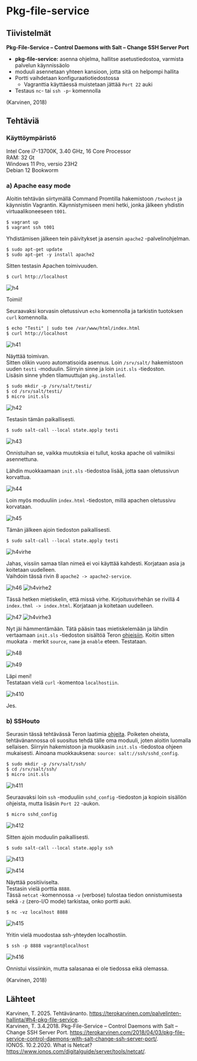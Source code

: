 # Pkg-file-service

## Tiivistelmät
**Pkg-File-Service – Control Daemons with Salt – Change SSH Server Port**
- **pkg-file-service:** asenna ohjelma, hallitse asetustiedostoa, varmista palvelun käynnissäolo
- moduuli asennetaan yhteen kansioon, jotta sitä on helpompi hallita
- Portti vaihdetaan konfiguraatiotiedostossa
  - Vagranttia käyttäessä muistetaan jättää `Port 22` auki
- Testaus `nc`- tai `ssh -p`- komennolla

(Karvinen, 2018)

## Tehtäviä
### Käyttöympäristö
Intel Core i7-13700K, 3.40 GHz, 16 Core Processor   
RAM: 32 Gt   
Windows 11 Pro, versio 23H2  
Debian 12 Bookworm

### a) Apache easy mode
Aloitin tehtävän siirtymällä Command Promtilla hakemistoon `/twohost` ja käynnistin Vagrantin. Käynnistymiseen meni hetki, jonka jälkeen yhdistin virtuaalikoneeseen `t001`.  

    $ vagrant up
    $ vagrant ssh t001

Yhdistämisen jälkeen tein päivitykset ja asensin `apache2` -palvelinohjelman.

    $ sudo apt-get update
    $ sudo apt-get -y install apache2

Sitten testasin Apachen toimivuuden.  

    $ curl http://localhost

![h4](images/h4.png)

Toimii!  

Seuraavaksi korvasin oletussivun `echo` komennolla ja tarkistin tuotoksen `curl` komennolla.    

    $ echo "Testi" | sudo tee /var/www/html/index.html
    $ curl http://localhost

![h41](images/h41.png)

Näyttää toimivan.  
Sitten olikin vuoro automatisoida asennus. Loin `/srv/salt/` hakemistoon uuden `testi` -moduulin. Siirryin sinne ja loin `init.sls` -tiedoston.  
Lisäsin sinne yhden tilamuuttujan `pkg.installed`.  

    $ sudo mkdir -p /srv/salt/testi/
    $ cd /srv/salt/testi/
    $ micro init.sls

![h42](images/h42.png)

Testasin tämän paikallisesti.  

    $ sudo salt-call --local state.apply testi

![h43](images/h43.png)

Onnistuihan se, vaikka muutoksia ei tullut, koska apache oli valmiiksi asennettuna.  

Lähdin muokkaamaan `init.sls` -tiedostoa lisää, jotta saan oletussivun korvattua.  

![h44](images/h44.png)

Loin myös moduuliin `index.html` -tiedoston, millä apachen oletussivu korvataan.  

![h45](images/h45.png)

Tämän jälkeen ajoin tiedoston paikallisesti.  

    $ sudo salt-call --local state.apply testi

![h4virhe](images/h4virhe.png)

Jahas, vissiin samaa tilan nimeä ei voi käyttää kahdesti. Korjataan asia ja koitetaan uudelleen.  
Vaihdoin tässä rivin 8 `apache2 -> apache2-service`.  

![h46](images/h46.png)
![h4virhe2](images/h4virhe2.png)

Tässä hetken mietiskelin, että missä virhe. Kirjoitusvirhehän se rivillä 4 `index.thml -> index.html`.  Korjataan ja koitetaan uudelleen.  

![h47](images/h47.png)
![h4virhe3](images/h4virhe3.png)

Nyt jäi hämmentämään. Tätä pääsin taas mietiskelemään ja lähdin vertaamaan `init.sls` -tiedoston sisältöä Teron [ohjeisiin](https://terokarvinen.com/2018/04/03/pkg-file-service-control-daemons-with-salt-change-ssh-server-port/?fromSearch=karvinen%20salt%20ssh). Koitin sitten muokata `-` merkit `source`, `name` ja `enable` eteen.  Testataan.  

![h48](images/h48.png)  

![h49](images/h49.png)

Läpi meni!  
Testataan vielä `curl` -komentoa `localhostiin`.  

![h410](images/h410.png)

Jes.  


### b) SSHouto
Seurasin tässä tehtävässä Teron laatimia [ohjeita](https://terokarvinen.com/2018/04/03/pkg-file-service-control-daemons-with-salt-change-ssh-server-port/). Poiketen oheista, tehtävänannossa oli suositus tehdä tälle oma moduuli, joten aloitin luomalla sellaisen. Siirryin hakemistoon ja muokkasin `init.sls` -tiedostoa ohjeen mukaisesti. Ainoana muokkauksena: `source: salt://ssh/sshd_config`.  

    $ sudo mkdir -p /srv/salt/ssh/
    $ cd /srv/salt/ssh/
    $ micro init.sls
    
![h411](images/h411.png)    

Seuraavaksi loin `ssh` -moduuliin `sshd_config` -tiedoston ja kopioin sisällön ohjeista, mutta lisäsin `Port 22` -aukon.  

    $ micro sshd_config

![h412](images/h412.png)

Sitten ajoin moduulin paikallisesti.  

    $ sudo salt-call --local state.apply ssh

![h413](images/h413.png)  

![h414](images/h414.png)

Näyttää positiiviselta.  
Testasin vielä porttia `8888`.  
Tässä `netcat` -komennossa `-v` (verbose) tulostaa tiedon onnistumisesta sekä `-z` (zero-I/O mode) tarkistaa, onko portti auki.  

    $ nc -vz localhost 8888

![h415](images/h415.png)

Yritin vielä muodostaa ssh-yhteyden localhostiin.  

    $ ssh -p 8888 vagrant@localhost

![h416](images/h416.png)

Onnistui vissiinkin, mutta salasanaa ei ole tiedossa eikä olemassa.  

(Karvinen, 2018)

## Lähteet
Karvinen, T. 2025. Tehtävänanto. https://terokarvinen.com/palvelinten-hallinta/#h4-pkg-file-service.  
Karvinen, T. 3.4.2018. Pkg-File-Service – Control Daemons with Salt – Change SSH Server Port. https://terokarvinen.com/2018/04/03/pkg-file-service-control-daemons-with-salt-change-ssh-server-port/.  
IONOS. 10.2.2020. What is Netcat? https://www.ionos.com/digitalguide/server/tools/netcat/.  
